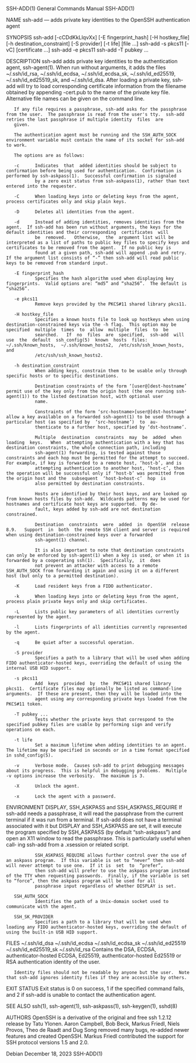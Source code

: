SSH-ADD(1)                                                                                 General Commands Manual                                                                               SSH-ADD(1)

NAME
       ssh-add — adds private key identities to the OpenSSH authentication agent

SYNOPSIS
       ssh-add [-cCDdKkLlqvXx] [-E fingerprint_hash] [-H hostkey_file] [-h destination_constraint] [-S provider] [-t life] [file ...]
       ssh-add -s pkcs11 [-vC] [certificate ...]
       ssh-add -e pkcs11
       ssh-add -T pubkey ...

DESCRIPTION
       ssh-add adds private key identities to the authentication agent, ssh-agent(1).  When run without arguments, it adds the files ~/.ssh/id_rsa, ~/.ssh/id_ecdsa, ~/.ssh/id_ecdsa_sk, ~/.ssh/id_ed25519,
       ~/.ssh/id_ed25519_sk,  and ~/.ssh/id_dsa.  After loading a private key, ssh-add will try to load corresponding certificate information from the filename obtained by appending -cert.pub to the name
       of the private key file.  Alternative file names can be given on the command line.

       If any file requires a passphrase, ssh-add asks for the passphrase from the user.  The passphrase is read from the user's tty.  ssh-add retries the last passphrase if multiple identity  files  are
       given.

       The authentication agent must be running and the SSH_AUTH_SOCK environment variable must contain the name of its socket for ssh-add to work.

       The options are as follows:

       -c      Indicates  that  added identities should be subject to confirmation before being used for authentication.  Confirmation is performed by ssh-askpass(1).  Successful confirmation is signaled
               by a zero exit status from ssh-askpass(1), rather than text entered into the requester.

       -C      When loading keys into or deleting keys from the agent, process certificates only and skip plain keys.

       -D      Deletes all identities from the agent.

       -d      Instead of adding identities, removes identities from the agent.  If ssh-add has been run without arguments, the keys for the default identities and their corresponding  certificates  will
               be  removed.   Otherwise,  the  argument list will be interpreted as a list of paths to public key files to specify keys and certificates to be removed from the agent.  If no public key is
               found at a given path, ssh-add will append .pub and retry.  If the argument list consists of “-” then ssh-add will read public keys to be removed from standard input.

       -E fingerprint_hash
               Specifies the hash algorithm used when displaying key fingerprints.  Valid options are: “md5” and “sha256”.  The default is “sha256”.

       -e pkcs11
               Remove keys provided by the PKCS#11 shared library pkcs11.

       -H hostkey_file
               Specifies a known hosts file to look up hostkeys when using destination-constrained keys via the -h flag.  This option may be specified  multiple  times  to  allow  multiple  files  to  be
               searched.   If  no  files  are  specified,  ssh-add  will  use  the  default  ssh_config(5)  known  hosts  files:  ~/.ssh/known_hosts,  ~/.ssh/known_hosts2,  /etc/ssh/ssh_known_hosts,  and
               /etc/ssh/ssh_known_hosts2.

       -h destination_constraint
               When adding keys, constrain them to be usable only through specific hosts or to specific destinations.

               Destination constraints of the form ‘[user@]dest-hostname’ permit use of the key only from the origin host (the one running ssh-agent(1)) to the listed destination host, with optional user
               name.

               Constraints of the form ‘src-hostname>[user@]dst-hostname’ allow a key available on a forwarded ssh-agent(1) to be used through a particular host (as specified by  ‘src-hostname’)  to  au‐
               thenticate to a further host, specified by ‘dst-hostname’.

               Multiple  destination  constraints  may  be  added  when  loading  keys.   When  attempting authentication with a key that has destination constraints, the whole connection path, including
               ssh-agent(1) forwarding, is tested against those constraints and each hop must be permitted for the attempt to succeed.  For example, if key is forwarded to a remote host, ‘host-b’, and is
               attempting authentication to another host, ‘host-c’, then the operation will be successful only if ‘host-b’ was permitted from the origin host and the  subsequent  ‘host-b>host-c’  hop  is
               also permitted by destination constraints.

               Hosts are identified by their host keys, and are looked up from known hosts files by ssh-add.  Wildcards patterns may be used for hostnames and certificate host keys are supported.  By de‐
               fault, keys added by ssh-add are not destination constrained.

               Destination  constraints  were  added  in  OpenSSH  release  8.9.   Support  in  both  the remote SSH client and server is required when using destination-constrained keys over a forwarded
               ssh-agent(1) channel.

               It is also important to note that destination constraints can only be enforced by ssh-agent(1) when a key is used, or when it is forwarded by a cooperating ssh(1).  Specifically,  it  does
               not prevent an attacker with access to a remote SSH_AUTH_SOCK from forwarding it again and using it on a different host (but only to a permitted destination).

       -K      Load resident keys from a FIDO authenticator.

       -k      When loading keys into or deleting keys from the agent, process plain private keys only and skip certificates.

       -L      Lists public key parameters of all identities currently represented by the agent.

       -l      Lists fingerprints of all identities currently represented by the agent.

       -q      Be quiet after a successful operation.

       -S provider
               Specifies a path to a library that will be used when adding FIDO authenticator-hosted keys, overriding the default of using the internal USB HID support.

       -s pkcs11
               Add  keys  provided  by  the  PKCS#11 shared library pkcs11.  Certificate files may optionally be listed as command-line arguments.  If these are present, then they will be loaded into the
               agent using any corresponding private keys loaded from the PKCS#11 token.

       -T pubkey ...
               Tests whether the private keys that correspond to the specified pubkey files are usable by performing sign and verify operations on each.

       -t life
               Set a maximum lifetime when adding identities to an agent.  The lifetime may be specified in seconds or in a time format specified in sshd_config(5).

       -v      Verbose mode.  Causes ssh-add to print debugging messages about its progress.  This is helpful in debugging problems.  Multiple -v options increase the verbosity.  The maximum is 3.

       -X      Unlock the agent.

       -x      Lock the agent with a password.

ENVIRONMENT
       DISPLAY, SSH_ASKPASS and SSH_ASKPASS_REQUIRE
               If ssh-add needs a passphrase, it will read the passphrase from the current terminal if it was run from a terminal.  If ssh-add does not have a terminal associated with it but DISPLAY  and
               SSH_ASKPASS  are set, it will execute the program specified by SSH_ASKPASS (by default “ssh-askpass”) and open an X11 window to read the passphrase.  This is particularly useful when call‐
               ing ssh-add from a .xsession or related script.

               SSH_ASKPASS_REQUIRE allows further control over the use of an askpass program.  If this variable is set to “never” then ssh-add will never attempt to use one.  If it is  set  to  “prefer”,
               then ssh-add will prefer to use the askpass program instead of the TTY when requesting passwords.  Finally, if the variable is set to “force”, then the askpass program will be used for all
               passphrase input regardless of whether DISPLAY is set.

       SSH_AUTH_SOCK
               Identifies the path of a Unix-domain socket used to communicate with the agent.

       SSH_SK_PROVIDER
               Specifies a path to a library that will be used when loading any FIDO authenticator-hosted keys, overriding the default of using the built-in USB HID support.

FILES
       ~/.ssh/id_dsa
       ~/.ssh/id_ecdsa
       ~/.ssh/id_ecdsa_sk
       ~/.ssh/id_ed25519
       ~/.ssh/id_ed25519_sk
       ~/.ssh/id_rsa
               Contains the DSA, ECDSA, authenticator-hosted ECDSA, Ed25519, authenticator-hosted Ed25519 or RSA authentication identity of the user.

       Identity files should not be readable by anyone but the user.  Note that ssh-add ignores identity files if they are accessible by others.

EXIT STATUS
       Exit status is 0 on success, 1 if the specified command fails, and 2 if ssh-add is unable to contact the authentication agent.

SEE ALSO
       ssh(1), ssh-agent(1), ssh-askpass(1), ssh-keygen(1), sshd(8)

AUTHORS
       OpenSSH  is  a derivative of the original and free ssh 1.2.12 release by Tatu Ylonen.  Aaron Campbell, Bob Beck, Markus Friedl, Niels Provos, Theo de Raadt and Dug Song removed many bugs, re-added
       newer features and created OpenSSH.  Markus Friedl contributed the support for SSH protocol versions 1.5 and 2.0.

Debian                                                                                       December 18, 2023                                                                                   SSH-ADD(1)
